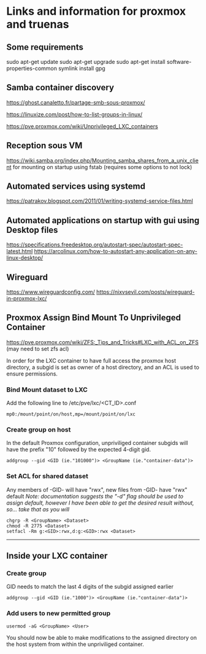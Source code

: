 # Links and information for proxmox and truenas

## Some requirements
sudo apt-get update
sudo apt-get upgrade
sudo apt-get install software-properties-common
symlink
install gpg
## Samba container discovery
https://ghost.canaletto.fr/partage-smb-sous-proxmox/

https://linuxize.com/post/how-to-list-groups-in-linux/

https://pve.proxmox.com/wiki/Unprivileged_LXC_containers


## Reception sous VM
https://wiki.samba.org/index.php/Mounting_samba_shares_from_a_unix_client for mounting on startup using fstab (requires some options to not lock)

## Automated services using systemd
https://patrakov.blogspot.com/2011/01/writing-systemd-service-files.html

## Automated applications on startup with gui using Desktop files
https://specifications.freedesktop.org/autostart-spec/autostart-spec-latest.html
https://arcolinux.com/how-to-autostart-any-application-on-any-linux-desktop/


## Wireguard
https://www.wireguardconfig.com/
https://nixvsevil.com/posts/wireguard-in-proxmox-lxc/

## Proxmox Assign Bind Mount To Unprivileged Container
https://pve.proxmox.com/wiki/ZFS:_Tips_and_Tricks#LXC_with_ACL_on_ZFS (may need to set zfs acl)

In order for the LXC container to have full access the proxmox host directory, a subgid is set as owner of a host directory, and an ACL is used to ensure permissions.
### Bind Mount dataset to LXC
Add the following line to /etc/pve/lxc/<CT_ID>.conf
```
mp0:/mount/point/on/host,mp=/mount/point/on/lxc
```

### Create group on host
In the default Proxmox configuration, unpriviliged container subgids will have the prefix "10" followed by the expected 4-digit gid.
``` 
addgroup --gid <GID (ie."101000")> <GroupName (ie."container-data")>
```

### Set ACL for shared dataset
Any members of -GID- will have "rwx", new files from -GID- have "rwx" default
*Note: documentation suggests the "-d" flag should be used to assign default, however I have been able to get the desired result without, so... take that as you will*
```
chgrp -R <GroupName> <Dataset>
chmod -R 2775 <Dataset>
setfacl -Rm g:<GID>:rwx,d:g:<GID>:rwx <Dataset>
```

---
## Inside your LXC container
### Create group
GID needs to match the last 4 digits of the subgid assigned earlier
```
addgroup --gid <GID (ie."1000")> <GroupName (ie."container-data")>
```

### Add users to new permitted group
```
usermod -aG <GroupName> <User>
```

You should now be able to make modifications to the assigned directory on the host system from within the unpriviliged container.





